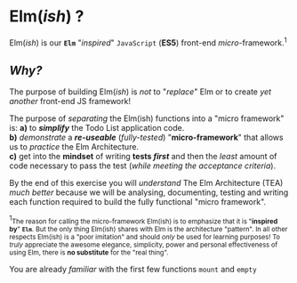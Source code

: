 # Elm(_ish_) ?

Elm(_ish_) is our **`Elm`** "_inspired_" `JavaScript` (**ES5**)
front-end _micro_-framework.<sup>1</sup>

## _Why?_

The purpose of building Elm(_ish_) is _not_ to "_replace_" Elm
or to create _yet another_ front-end JS framework!

The purpose of _separating_ the Elm(ish) functions into a "micro framework" is:
**a)** to ***simplify*** the Todo List application code. <br />
**b)** _demonstrate_ a ***re-useable*** (_fully-tested_)
"**micro-framework**" that allows us to _practice_ the Elm Architecture.<br />
**c)** get into the **mindset** of writing **tests _first_**
and then the _least_ amount of code necessary to pass the test
(_while meeting the acceptance criteria_).


By the end of this exercise you will _understand_
The Elm Architecture (TEA) _much better_ because we will be
analysing, documenting, testing and writing each function required
to build the fully functional "micro framework".


<sup>1</sup><small>The reason for calling the micro-framework Elm(ish)
is to emphasize that it is "**inspired by**" **`Elm`**.
But the only thing Elm(ish) shares with Elm is the architecture "pattern".
In all other respects Elm(ish) is a "poor imitation" and should _only_
be used for learning purposes!
To _truly_ appreciate the awesome elegance, simplicity, power
and personal effectiveness of using Elm, there is **no substitute**
for the "real thing".
</small>




You are already _familiar_ with the first few functions
`mount` and `empty`
